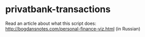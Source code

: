 # privatbank-transactions

Read an article about what this script does:
http://bogdansnotes.com/personal-finance-viz.html (in Russian)
